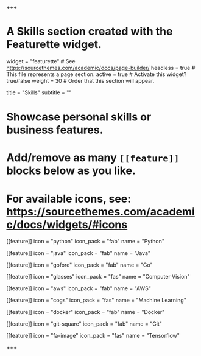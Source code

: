 +++
# A Skills section created with the Featurette widget.
widget = "featurette"  # See https://sourcethemes.com/academic/docs/page-builder/
headless = true  # This file represents a page section.
active = true  # Activate this widget? true/false
weight = 30  # Order that this section will appear.

title = "Skills"
subtitle = ""

# Showcase personal skills or business features.
# 
# Add/remove as many `[[feature]]` blocks below as you like.
# 
# For available icons, see: https://sourcethemes.com/academic/docs/widgets/#icons

[[feature]]
  icon = "python"
  icon_pack = "fab"
  name = "Python"
  
[[feature]]
  icon = "java"
  icon_pack = "fab"
  name = "Java"

[[feature]]
  icon = "gofore"
  icon_pack = "fab"
  name = "Go"
  
[[feature]]
  icon = "glasses"
  icon_pack = "fas"
  name = "Computer Vision"

[[feature]]
  icon = "aws"
  icon_pack = "fab"
  name = "AWS"

[[feature]]
  icon = "cogs"
  icon_pack = "fas"
  name = "Machine Learning"

[[feature]]
  icon = "docker"
  icon_pack = "fab"
  name = "Docker"

[[feature]]
  icon = "git-square"
  icon_pack = "fab"
  name = "Git"

[[feature]]
  icon = "fa-image"
  icon_pack = "fas"
  name = "Tensorflow"


+++
